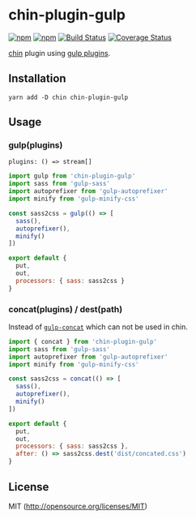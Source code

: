 # chin-plugin-gulp

[![npm](https://img.shields.io/npm/v/chin-plugin-gulp.svg?longCache=true&style=flat-square)](https://www.npmjs.com/package/chin-plugin-gulp)
[![npm](https://img.shields.io/npm/dm/chin-plugin-gulp.svg?longCache=true&style=flat-square)](https://www.npmjs.com/package/chin-plugin-gulp)
[![Build Status](https://img.shields.io/travis/chinjs/chin-plugin-gulp.svg?longCache=true&style=flat-square)](https://travis-ci.org/chinjs/chin-plugin-gulp)
[![Coverage Status](https://img.shields.io/codecov/c/github/chinjs/chin-plugin-gulp.svg?longCache=true&style=flat-square)](https://codecov.io/github/chinjs/chin-plugin-gulp)

[chin](https://github.com/chinjs/chin) plugin using [gulp plugins](https://gulpjs.com/plugins).

## Installation
```shell
yarn add -D chin chin-plugin-gulp
```

## Usage
### gulp(plugins)

`plugins: () => stream[]`

```js
import gulp from 'chin-plugin-gulp'
import sass from 'gulp-sass'
import autoprefixer from 'gulp-autoprefixer'
import minify from 'gulp-minify-css'

const sass2css = gulp(() => [
  sass(),
  autoprefixer(),
  minify()
])

export default {
  put,
  out,
  processors: { sass: sass2css }
}
```

### concat(plugins) / dest(path)
Instead of [`gulp-concat`](https://github.com/gulp-community/gulp-concat) which can not be used in chin.
```js
import { concat } from 'chin-plugin-gulp'
import sass from 'gulp-sass'
import autoprefixer from 'gulp-autoprefixer'
import minify from 'gulp-minify-css'

const sass2css = concat(() => [
  sass(),
  autoprefixer(),
  minify()
])

export default {
  put,
  out,
  processors: { sass: sass2css },
  after: () => sass2css.dest('dist/concated.css')
}
```


## License
MIT (http://opensource.org/licenses/MIT)